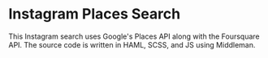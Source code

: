 # Instagram Places Search

This Instagram search uses Google's Places API along with the Foursquare API. The source code is written in HAML, SCSS, and JS using Middleman.

